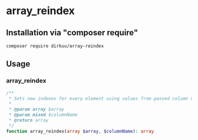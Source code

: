 # array_reindex

## Installation via "composer require"

`composer require dirkuu/array-reindex`

## Usage

### array_reindex
```php
/**
 * Sets new indexes for every element using values from passed column name
 *
 * @param array $array
 * @param mixed $columnName
 * @return array
 */
function array_reindex(array $array, $columnName): array
```
